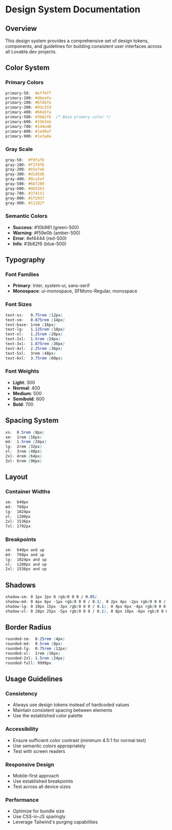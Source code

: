 # Design System Documentation

## Overview

This design system provides a comprehensive set of design tokens, components, and guidelines for building consistent user interfaces across all Lovable.dev projects.

## Color System

### Primary Colors

```css
primary-50:  #eff6ff
primary-100: #dbeafe
primary-200: #bfdbfe
primary-300: #93c5fd
primary-400: #60a5fa
primary-500: #3b82f6  /* Base primary color */
primary-600: #2563eb
primary-700: #1d4ed8
primary-800: #1e40af
primary-900: #1e3a8a
```

### Gray Scale

```css
gray-50:  #f9fafb
gray-100: #f3f4f6
gray-200: #e5e7eb
gray-300: #d1d5db
gray-400: #9ca3af
gray-500: #6b7280
gray-600: #4b5563
gray-700: #374151
gray-800: #1f2937
gray-900: #111827
```

### Semantic Colors

- **Success**: #10b981 (green-500)
- **Warning**: #f59e0b (amber-500)
- **Error**: #ef4444 (red-500)
- **Info**: #3b82f6 (blue-500)

## Typography

### Font Families

- **Primary**: Inter, system-ui, sans-serif
- **Monospace**: ui-monospace, SFMono-Regular, monospace

### Font Sizes

```css
text-xs:   0.75rem (12px)
text-sm:   0.875rem (14px)
text-base: 1rem (16px)
text-lg:   1.125rem (18px)
text-xl:   1.25rem (20px)
text-2xl:  1.5rem (24px)
text-3xl:  1.875rem (30px)
text-4xl:  2.25rem (36px)
text-5xl:  3rem (48px)
text-6xl:  3.75rem (60px)
```

### Font Weights

- **Light**: 300
- **Normal**: 400
- **Medium**: 500
- **Semibold**: 600
- **Bold**: 700

## Spacing System

```css
xs:  0.5rem (8px)
sm:  1rem (16px)
md:  1.5rem (24px)
lg:  2rem (32px)
xl:  3rem (48px)
2xl: 4rem (64px)
3xl: 6rem (96px)
```

## Layout

### Container Widths

```css
sm:  640px
md:  768px
lg:  1024px
xl:  1280px
2xl: 1536px
7xl: 1792px
```

### Breakpoints

```css
sm:  640px and up
md:  768px and up
lg:  1024px and up
xl:  1280px and up
2xl: 1536px and up
```

## Shadows

```css
shadow-sm: 0 1px 2px 0 rgb(0 0 0 / 0.05)
shadow-md: 0 4px 6px -1px rgb(0 0 0 / 0.1), 0 2px 4px -2px rgb(0 0 0 / 0.1)
shadow-lg: 0 10px 15px -3px rgb(0 0 0 / 0.1), 0 4px 6px -4px rgb(0 0 0 / 0.1)
shadow-xl: 0 20px 25px -5px rgb(0 0 0 / 0.1), 0 8px 10px -6px rgb(0 0 0 / 0.1)
```

## Border Radius

```css
rounded-sm:  0.25rem (4px)
rounded-md:  0.5rem (8px)
rounded-lg:  0.75rem (12px)
rounded-xl:  1rem (16px)
rounded-2xl: 1.5rem (24px)
rounded-full: 9999px
```

## Usage Guidelines

### Consistency

- Always use design tokens instead of hardcoded values
- Maintain consistent spacing between elements
- Use the established color palette

### Accessibility

- Ensure sufficient color contrast (minimum 4.5:1 for normal text)
- Use semantic colors appropriately
- Test with screen readers

### Responsive Design

- Mobile-first approach
- Use established breakpoints
- Test across all device sizes

### Performance

- Optimize for bundle size
- Use CSS-in-JS sparingly
- Leverage Tailwind's purging capabilities
